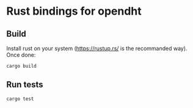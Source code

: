 # Rust bindings for opendht

## Build

Install rust on your system (https://rustup.rs/ is the recommanded way). Once done:

```
cargo build
```

## Run tests

```
cargo test
```